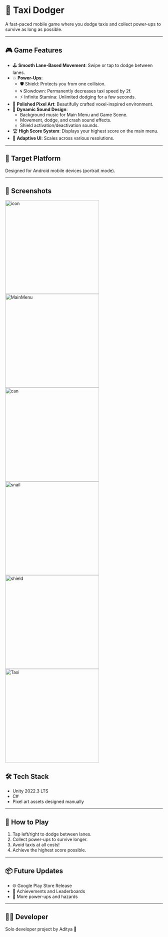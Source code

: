 ﻿# 🚖 Taxi Dodger

A fast-paced mobile game where you dodge taxis and collect power-ups to survive as long as possible.

---

## 🎮 Game Features
- 🕹 **Smooth Lane-Based Movement**: Swipe or tap to dodge between lanes.
- 💥 **Power-Ups**:
  - 🛡 Shield: Protects you from one collision.
  - 🌀 Slowdown: Permanently decreases taxi speed by 2f.
  - ⚡ Infinite Stamina: Unlimited dodging for a few seconds.
- 🌳 **Polished Pixel Art**: Beautifully crafted voxel-inspired environment.
- 🎵 **Dynamic Sound Design**:
  - Background music for Main Menu and Game Scene.
  - Movement, dodge, and crash sound effects.
  - Shield activation/deactivation sounds.
- 🏆 **High Score System**: Displays your highest score on the main menu.
- 🎨 **Adaptive UI**: Scales across various resolutions.

---

## 📱 Target Platform
Designed for Android mobile devices (portrait mode).

---

## 📸 Screenshots
<img width="300" height="300" alt="icon" src="https://github.com/user-attachments/assets/71e85b16-decd-4b94-91a4-bae3730f59ca" />
<img width="300" height="300" alt="MainMenu" src="https://github.com/user-attachments/assets/a5915e5d-4317-46e5-8ed4-ba6b30abf526" />
<img width="300" height="300" alt="can" src="https://github.com/user-attachments/assets/bb996726-4d6f-40b5-9ce8-63cf65df3a0b" />
<img width="300" height="300" alt="snail" src="https://github.com/user-attachments/assets/51574c0e-6ad1-4c2c-8710-2206cdb1bd4b" />
<img width="300" height="300" alt="shield" src="https://github.com/user-attachments/assets/6f265b50-5303-4f9d-923f-038d3320cee1" />
<img width="300" height="300" alt="Taxi" src="https://github.com/user-attachments/assets/412be31c-c8d4-494d-a2aa-2f12e2b17aec" />

## 🛠 Tech Stack
- Unity 2022.3 LTS
- C#
- Pixel art assets designed manually

---

## 🚀 How to Play
1. Tap left/right to dodge between lanes.
2. Collect power-ups to survive longer.
3. Avoid taxis at all costs!
4. Achieve the highest score possible.

---

## 📦 Future Updates
- 🌐 Google Play Store Release
- 🏅 Achievements and Leaderboards
- 🎯 More power-ups and hazards

---

## 👨‍💻 Developer
Solo developer project by Aditya 🚀
